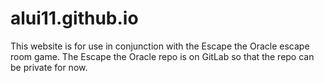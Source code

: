 # alui11.github.io

This website is for use in conjunction with the Escape the Oracle escape room game. The Escape the Oracle repo is on GitLab so that the repo can be private for now.
